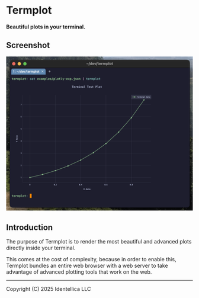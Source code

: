 # Termplot

**Beautiful plots in your terminal.**

## Screenshot

<img src="raw-images/screenshot.png" width="600" alt="termplot demo">

## Introduction

The purpose of Termplot is to render the most beautiful and advanced plots
directly inside your terminal.

This comes at the cost of complexity, because in order to enable this, Termplot
bundles an entire web browser with a web server to take advantage of advanced
plotting tools that work on the web.

---

Copyright (C) 2025 Identellica LLC
